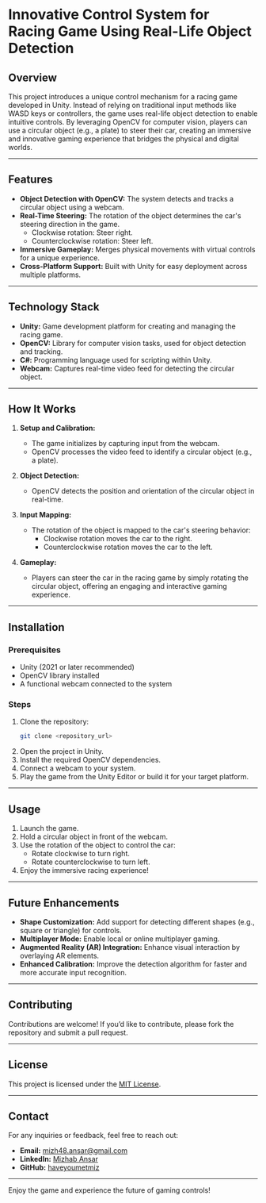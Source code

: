 # Innovative Control System for Racing Game Using Real-Life Object Detection

## Overview
This project introduces a unique control mechanism for a racing game developed in Unity. Instead of relying on traditional input methods like WASD keys or controllers, the game uses real-life object detection to enable intuitive controls. By leveraging OpenCV for computer vision, players can use a circular object (e.g., a plate) to steer their car, creating an immersive and innovative gaming experience that bridges the physical and digital worlds.

---

## Features
- **Object Detection with OpenCV:** The system detects and tracks a circular object using a webcam.
- **Real-Time Steering:** The rotation of the object determines the car's steering direction in the game.
  - Clockwise rotation: Steer right.
  - Counterclockwise rotation: Steer left.
- **Immersive Gameplay:** Merges physical movements with virtual controls for a unique experience.
- **Cross-Platform Support:** Built with Unity for easy deployment across multiple platforms.

---

## Technology Stack
- **Unity:** Game development platform for creating and managing the racing game.
- **OpenCV:** Library for computer vision tasks, used for object detection and tracking.
- **C#:** Programming language used for scripting within Unity.
- **Webcam:** Captures real-time video feed for detecting the circular object.

---

## How It Works
1. **Setup and Calibration:**
   - The game initializes by capturing input from the webcam.
   - OpenCV processes the video feed to identify a circular object (e.g., a plate).
   
2. **Object Detection:**
   - OpenCV detects the position and orientation of the circular object in real-time.

3. **Input Mapping:**
   - The rotation of the object is mapped to the car's steering behavior:
     - Clockwise rotation moves the car to the right.
     - Counterclockwise rotation moves the car to the left.

4. **Gameplay:**
   - Players can steer the car in the racing game by simply rotating the circular object, offering an engaging and interactive gaming experience.

---

## Installation
### Prerequisites
- Unity (2021 or later recommended)
- OpenCV library installed
- A functional webcam connected to the system

### Steps
1. Clone the repository:
   ```bash
   git clone <repository_url>
   ```
2. Open the project in Unity.
3. Install the required OpenCV dependencies.
4. Connect a webcam to your system.
5. Play the game from the Unity Editor or build it for your target platform.

---

## Usage
1. Launch the game.
2. Hold a circular object in front of the webcam.
3. Use the rotation of the object to control the car:
   - Rotate clockwise to turn right.
   - Rotate counterclockwise to turn left.
4. Enjoy the immersive racing experience!

---

## Future Enhancements
- **Shape Customization:** Add support for detecting different shapes (e.g., square or triangle) for controls.
- **Multiplayer Mode:** Enable local or online multiplayer gaming.
- **Augmented Reality (AR) Integration:** Enhance visual interaction by overlaying AR elements.
- **Enhanced Calibration:** Improve the detection algorithm for faster and more accurate input recognition.

---

## Contributing
Contributions are welcome! If you’d like to contribute, please fork the repository and submit a pull request.

---

## License
This project is licensed under the [MIT License](LICENSE).

---

## Contact
For any inquiries or feedback, feel free to reach out:
- **Email:** mizh48.ansar@gmail.com
- **LinkedIn:** [Mizhab Ansar](https://www.linkedin.com/in/mizhabansar/)
- **GitHub:** [haveyoumetmiz](https://github.com/haveyoumetmiz)

---

Enjoy the game and experience the future of gaming controls!

